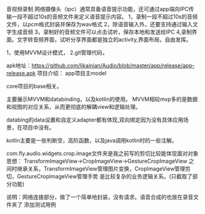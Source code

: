 音视频录制
网络摄像头（ipc）通常具备语音提示功能，还可通过app端向IPC传输一段不超过10s的音频文件来定义语音提示内容。
1，录制一段不超过10s的音频文件，以pcm格式封装并保存为wav格式
2，除语音输入外，还要支持通过输入文字生成音频
3，录制好的音频文件可以点击试听，保存本地和发送给IPC
4,录制界面。文字转音频界面，试听分享界面都是独立的activity,界面布局，自由发挥。

1，使用MVVM设计模式，
2.git管理代码，

apk地址：https://github.com/likainian/Audio/blob/master/app/release/app-release.apk
项目介绍：
app项目主model

core项目的base相关。

主要展示MVVM和databinding，以及kotlin的使用。
MVVM相较mvp多的是数据和视图的对应关系，从而更彻底的解耦view和逻辑处理。

databing的data设置和自定义adapter都有体现,双向绑定因为没有具体应用场景，在项目中没有。

kotlin主要是一些判断空，高阶函数，以及java调用kotlin时的一些注解。


com.fly.audio.widgets.crop.image文件夹是我之前写的剪切比较能体现面对对象思想：
TransformImageView->CropImageView->GestureCropImageView
之间时继承关系，TransformImageView管理图片变换，CropImageView管理剪切，GestureCropImageView管理手势
是比较复杂的业务逻辑关系。(只截取了部分功能)

说明：网络连接部分，做了一个简单地封装，没有请求。语音合成的也放在录音文件夹了
添加测试用例
